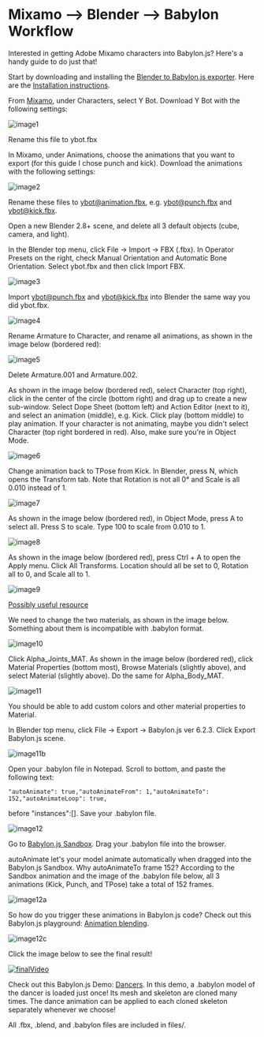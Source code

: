 # Mixamo --> Blender --> Babylon Workflow

Interested in getting Adobe Mixamo characters into Babylon.js? Here's a handy guide to do just that!

Start by downloading and installing the [Blender to Babylon.js exporter](https://github.com/BabylonJS/BlenderExporter). Here are the [Installation instructions](https://doc.babylonjs.com/resources/blender#installation).

From [Mixamo](https://www.mixamo.com), under Characters, select Y Bot. Download Y Bot with the following settings:

![image1](/img/exporters/mixamo/1.png)

Rename this file to ybot.fbx

In Mixamo, under Animations, choose the animations that you want to export (for this guide I chose punch and kick). Download the animations with the following settings:

![image2](/img/exporters/mixamo/2.png)

Rename these files to ybot@animation.fbx, e.g. ybot@punch.fbx and ybot@kick.fbx.

Open a new Blender 2.8+ scene, and delete all 3 default objects (cube, camera, and light).

In the Blender top menu, click File → Import → FBX (.fbx). In Operator Presets on the right, check Manual Orientation and Automatic Bone Orientation. Select ybot.fbx and then click Import FBX.

![image3](/img/exporters/mixamo/3.png)

Import ybot@punch.fbx and ybot@kick.fbx into Blender the same way you did ybot.fbx.

![image4](/img/exporters/mixamo/4.png)

Rename Armature to Character, and rename all animations, as shown in the image below (bordered red):

![image5](/img/exporters/mixamo/5.png)

Delete Armature.001 and Armature.002.

As shown in the image below (bordered red), select Character (top right), click in the center of the circle (bottom right) and drag up to create a new sub-window. Select Dope Sheet (bottom left) and Action Editor (next to it), and select an animation (middle), e.g. Kick. Click play (bottom middle) to play animation. If your character is not animating, maybe you didn't select Character (top right bordered in red). Also, make sure you're in Object Mode.

![image6](/img/exporters/mixamo/6a.png)

Change animation back to TPose from Kick. In Blender, press N, which opens the Transform tab. Note that Rotation is not all 0° and Scale is all 0.010 instead of 1.

![image7](/img/exporters/mixamo/7a.png)

As shown in the image below (bordered red), in Object Mode, press A to select all. Press S to scale. Type 100 to scale from 0.010 to 1.

![image8](/img/exporters/mixamo/8.png)

As shown in the image below (bordered red), press Ctrl + A to open the Apply menu. Click All Transforms. Location should all be set to 0, Rotation all to 0, and Scale all to 1.

![image9](/img/exporters/mixamo/9.png)

[Possibly useful resource](https://blender.stackexchange.com/questions/24839/how-do-i-resize-an-armature-without-ruining-its-poses)

We need to change the two materials, as shown in the image below. Something about them is incompatible with .babylon format.

![image10](/img/exporters/mixamo/10.png)

Click Alpha_Joints_MAT. As shown in the image below (bordered red), click Material Properties (bottom most), Browse Materials (slightly above), and select Material (slightly above). Do the same for Alpha_Body_MAT.

![image11](/img/exporters/mixamo/11.png)

You should be able to add custom colors and other material properties to Material.

In Blender top menu, click File → Export → Babylon.js ver 6.2.3. Click Export Babylon.js scene.

![image11b](/img/exporters/mixamo/11b.png)

Open your .babylon file in Notepad. Scroll to bottom, and paste the following text:

```
"autoAnimate": true,"autoAnimateFrom": 1,"autoAnimateTo": 152,"autoAnimateLoop": true,
```

before "instances":[]. Save your .babylon file.

![image12](/img/exporters/mixamo/12.png)

Go to [Babylon.js Sandbox](https://sandbox.babylonjs.com/). Drag your .babylon file into the browser.

autoAnimate let's your model animate automatically when dragged into the Babylon.js Sandbox. Why autoAnimateTo frame 152? According to the Sandbox animation and the image of the .babylon file below, all 3 animations (Kick, Punch, and TPose) take a total of 152 frames.

![image12a](/img/exporters/mixamo/12a.png)

So how do you trigger these animations in Babylon.js code? Check out this Babylon.js playground: [Animation blending](https://www.babylonjs-playground.com/#BCU1XR#0).

![image12c](/img/exporters/mixamo/12c.png)

Click the image below to see the final result!

[![finalVideo](https://img.youtube.com/vi/_f4z--WKsU4/0.jpg)](https://www.youtube.com/watch?v=_f4z--WKsU4)

Check out this Babylon.js Demo: [Dancers](https://www.babylonjs.com/demos/dancers/). In this demo, a .babylon model of the dancer is loaded just once! Its mesh and skeleton are cloned many times. The dance animation can be applied to each cloned skeleton separately whenever we choose!

All .fbx, .blend, and .babylon files are included in files/.





